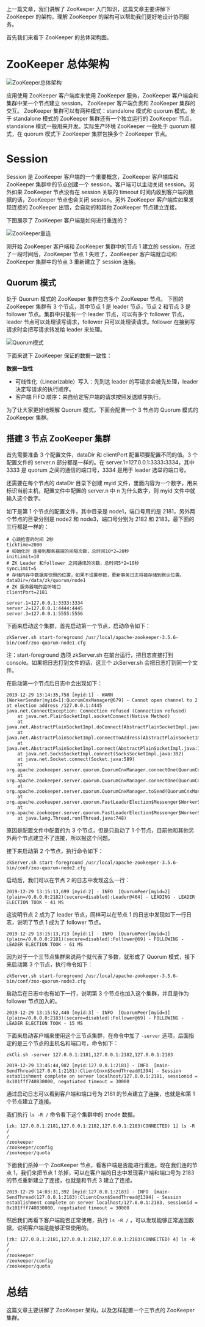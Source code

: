 上一篇文章，我们讲解了 ZooKeeper 入门知识，这篇文章主要讲解下 ZooKeeper 的架构，理解 ZooKeeper 的架构可以帮助我们更好地设计协同服务。

首先我们来看下 ZooKeeper 的总体架构图。

# ZooKeeper 总体架构

![ZooKeeper总体架构](https://img-blog.csdnimg.cn/20191229112834948.png)

应用使用 ZooKeeper 客户端库来使用 ZooKeeper 服务，ZooKeeper 客户端会和集群中某一个节点建立 session， ZooKeeper 客户端负责和 ZooKeeper 集群的交互。 ZooKeeper 集群可以有两种模式：standalone 模式和 quorum 模式。处于 standalone 模式的 ZooKeeper 集群还有一个独立运行的  ZooKeeper 节点，standalone 模式一般用来开发。实际生产环境 ZooKeeper 一般处于 quorum 模式，在 quorum 模式下 ZooKeeper 集群包换多个 ZooKeeper 节点。

# Session
Session 是 ZooKeeper 客户端的一个重要概念，ZooKeeper 客户端库和 ZooKeeper 集群中的节点创建一个 session。客户端可以主动关闭  session。另外如果 ZooKeeper 节点没有在 session 关联的 timeout 时间内收到客户端的数据的话，ZooKeeper 节点也会关闭 session。另外 ZooKeeper 客户端库如果发现连接的 ZooKeeper 出错，会自动的和其他 ZooKeeper 节点建立连接。

下图展示了 ZooKeeper 客户端是如何进行重连的？

![ZooKeeper重连](https://img-blog.csdnimg.cn/20191229112901483.png)

刚开始 ZooKeeper 客户端和 ZooKeeper 集群中的节点 1 建立的 session，在过了一段时间后，ZooKeeper 节点 1 失败了，ZooKeeper 客户端就自动和 ZooKeeper 集群中的节点 3 重新建立了 session 连接。

## Quorum 模式

处于 Quorum 模式的 ZooKeeper 集群包含多个 ZooKeeper 节点。 下图的 ZooKeeper 集群有 3 个节点，其中节点 1 是 leader 节点，节点 2 和节点 3 是 follower 节点。集群中只能有一个 leader 节点，可以有多个 follower 节点，leader 节点可以处理读写请求，follower 只可以处理读请求。follower 在接到写请求时会把写请求转发给 leader 来处理。

![Quorum模式](https://img-blog.csdnimg.cn/20191229112928237.png)

下面来说下 ZooKeeper 保证的数据一致性：

**数据一致性**

- 可线性化（Linearizable）写入：先到达 leader 的写请求会被先处理，leader 决定写请求的执行顺序。
- 客户端 FIFO 顺序：来自给定客户端的请求按照发送顺序执行。

为了让大家更好地理解 Quorum 模式，下面会配置一个 3 节点的 Quorum 模式的 ZooKeeper 集群。

## 搭建 3 节点 ZooKeeper 集群

首先需要准备 3 个配置文件，dataDir 和 clientPort 配置项要配置不同的值。3 个配置文件的  server.n 部分都是一样的。在 server.1=127.0.0.1:3333:3334，其中 3333 是 quorum 之间的通信的端口号，3334 是用于 leader 选举的端口号。

还需要在每个节点的 dataDir 目录下创建 myid 文件，里面内容为一个数字，用来标识当前主机，配置文件中配置的 server.n 中 n 为什么数字，则 myid 文件中就输入这个数字。

如下是第 1 个节点的配置文件，其中目录是 node1，端口号用的是 2181，另外两个节点的目录分别是 node2 和 node3，端口号分别为 2182 和 2183，最下面的三行都是一样的：

```
# 心跳检查的时间 2秒
tickTime=2000
# 初始化时 连接到服务器端的间隔次数，总时间10*2=20秒
initLimit=10
# ZK Leader 和follower 之间通讯的次数，总时间5*2=10秒
syncLimit=5
# 存储内存中数据库快照的位置，如果不设置参数，更新事务日志将被存储到默认位置。
dataDir=/data/zk/quorum/node1
# ZK 服务器端的监听端口  
clientPort=2181

server.1=127.0.0.1:3333:3334
server.2=127.0.0.1:4444:4445
server.3=127.0.0.1:5555:5556
```

下面来启动这个集群，首先启动第一个节点，启动命令如下：

```
zkServer.sh start-foreground /usr/local/apache-zookeeper-3.5.6-bin/conf/zoo-quorum-node1.cfg 
```

注：start-foreground 选项 zkServer.sh 在前台运行，把日志直接打到 console。如果把日志打到文件的话，这三个 zkServer.sh 会把日志打到同一个文件。

在启动第一个节点后日志中会出现如下：

```
2019-12-29 13:14:35,758 [myid:1] - WARN  [WorkerSender[myid=1]:QuorumCnxManager@679] - Cannot open channel to 2 at election address /127.0.0.1:4445
java.net.ConnectException: Connection refused (Connection refused)
	at java.net.PlainSocketImpl.socketConnect(Native Method)
	at java.net.AbstractPlainSocketImpl.doConnect(AbstractPlainSocketImpl.java:350)
	at java.net.AbstractPlainSocketImpl.connectToAddress(AbstractPlainSocketImpl.java:206)
	at java.net.AbstractPlainSocketImpl.connect(AbstractPlainSocketImpl.java:188)
	at java.net.SocksSocketImpl.connect(SocksSocketImpl.java:392)
	at java.net.Socket.connect(Socket.java:589)
	at org.apache.zookeeper.server.quorum.QuorumCnxManager.connectOne(QuorumCnxManager.java:650)
	at org.apache.zookeeper.server.quorum.QuorumCnxManager.connectOne(QuorumCnxManager.java:707)
	at org.apache.zookeeper.server.quorum.QuorumCnxManager.toSend(QuorumCnxManager.java:620)
	at org.apache.zookeeper.server.quorum.FastLeaderElection$Messenger$WorkerSender.process(FastLeaderElection.java:477)
	at org.apache.zookeeper.server.quorum.FastLeaderElection$Messenger$WorkerSender.run(FastLeaderElection.java:456)
	at java.lang.Thread.run(Thread.java:748)
```

原因是配置文件中配置的为 3 个节点，但是只启动了 1 个节点，目前他和其他另外两个节点建立不了连接，所以报这个问题。

接下来启动第 2 个节点，执行命令如下：

```
zkServer.sh start-foreground /usr/local/apache-zookeeper-3.5.6-bin/conf/zoo-quorum-node2.cfg 
```

启动后，我们可以在节点 2 的日志中发现这么一行：

```
2019-12-29 13:15:13,699 [myid:2] - INFO  [QuorumPeer[myid=2](plain=/0.0.0.0:2182)(secure=disabled):Leader@464] - LEADING - LEADER ELECTION TOOK - 41 MS
```

这说明节点 2 成为了 leader 节点，同样可以在节点 1 的日志中发现如下一行日志，说明了节点 1 成为了 follower 节点。

```
2019-12-29 13:15:13,713 [myid:1] - INFO  [QuorumPeer[myid=1](plain=/0.0.0.0:2181)(secure=disabled):Follower@69] - FOLLOWING - LEADER ELECTION TOOK - 61 MS
```

因为对于一个三节点集群来说两个就代表了多数，就形成了 Quorum 模式，接下来启动第 3 个节点，执行命令如下：

```
zkServer.sh start-foreground /usr/local/apache-zookeeper-3.5.6-bin/conf/zoo-quorum-node3.cfg
```

启动后在日志中也有如下一行，说明第 3 个节点也加入这个集群，并且是作为 follower 节点加入的。

```
2019-12-29 13:15:52,440 [myid:3] - INFO  [QuorumPeer[myid=3](plain=/0.0.0.0:2183)(secure=disabled):Follower@69] - FOLLOWING - LEADER ELECTION TOOK - 15 MS
```

下面来启动客户端来使用这个三节点集群，在命令中加了 `-server` 选项，后面指定的是三个节点的主机名和端口号，命令如下：

```
zkCli.sh -server 127.0.0.1:2181,127.0.0.1:2182,127.0.0.1:2183
```

```
2019-12-29 13:45:44,982 [myid:127.0.0.1:2181] - INFO  [main-SendThread(127.0.0.1:2181):ClientCnxn$SendThread@1394] - Session establishment complete on server localhost/127.0.0.1:2181, sessionid = 0x101fff740830000, negotiated timeout = 30000
```

通过启动日志可以看到客户端和端口号为 2181 的节点建立了连接，也就是和第 1 个节点建立了连接。

我们执行 `ls -R /` 命令看下这个集群中的 znode 数据。

```
[zk: 127.0.0.1:2181,127.0.0.1:2182,127.0.0.1:2183(CONNECTED) 1] ls -R /
/
/zookeeper
/zookeeper/config
/zookeeper/quota
```

下面我们杀掉一个 ZooKeeper 节点，看客户端是否能进行重连。现在我们连的节点 1，我们来把节点 1 杀掉，可以在客户端的日志中发现客户端和端口号为 2183 的节点重新建立了连接，也就是和节点 3 建立了连接。

```
2019-12-29 14:03:31,392 [myid:127.0.0.1:2183] - INFO  [main-SendThread(127.0.0.1:2183):ClientCnxn$SendThread@1394] - Session establishment complete on server localhost/127.0.0.1:2183, sessionid = 0x101fff740830000, negotiated timeout = 30000
```

然后我们再看下客户端能否正常使用，执行 `ls -R /` ，可以发现能够正常返回数据，说明客户端是能够正常使用的。

```
[zk: 127.0.0.1:2181,127.0.0.1:2182,127.0.0.1:2183(CONNECTED) 4] ls -R /
/
/zookeeper
/zookeeper/config
/zookeeper/quota
```

# 总结
这篇文章主要讲解了 ZooKeeper 架构，以及怎样配置一个三节点的 ZooKeeper 集群。